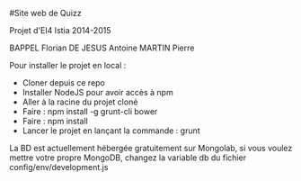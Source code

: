 #Site web de Quizz

Projet d'EI4 Istia 2014-2015

BAPPEL Florian
DE JESUS Antoine
MARTIN Pierre

Pour installer le projet en local :
- Cloner depuis ce repo
- Installer NodeJS pour avoir accès à npm
- Aller à la racine du projet cloné
- Faire : npm install -g grunt-cli bower
- Faire : npm install
- Lancer le projet en lançant la commande : grunt

La BD est actuellement hébergée gratuitement sur Mongolab, si vous voulez mettre votre propre MongoDB, changez la variable db du fichier config/env/development.js

